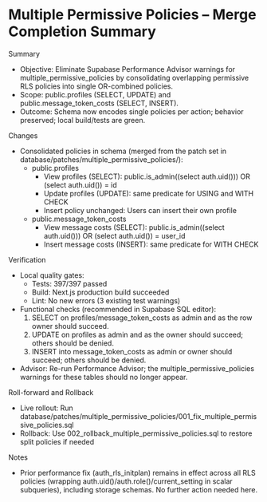 # Multiple Permissive Policies – Merge Completion Summary

Summary

- Objective: Eliminate Supabase Performance Advisor warnings for multiple_permissive_policies by consolidating overlapping permissive RLS policies into single OR-combined policies.
- Scope: public.profiles (SELECT, UPDATE) and public.message_token_costs (SELECT, INSERT).
- Outcome: Schema now encodes single policies per action; behavior preserved; local build/tests are green.

Changes

- Consolidated policies in schema (merged from the patch set in database/patches/multiple_permissive_policies/):
  - public.profiles
    - View profiles (SELECT): public.is_admin((select auth.uid())) OR (select auth.uid()) = id
    - Update profiles (UPDATE): same predicate for USING and WITH CHECK
    - Insert policy unchanged: Users can insert their own profile
  - public.message_token_costs
    - View message costs (SELECT): public.is_admin((select auth.uid())) OR (select auth.uid()) = user_id
    - Insert message costs (INSERT): same predicate for WITH CHECK

Verification

- Local quality gates:
  - Tests: 397/397 passed
  - Build: Next.js production build succeeded
  - Lint: No new errors (3 existing test warnings)
- Functional checks (recommended in Supabase SQL editor):
  1. SELECT on profiles/message_token_costs as admin and as the row owner should succeed.
  2. UPDATE on profiles as admin and as the owner should succeed; others should be denied.
  3. INSERT into message_token_costs as admin or owner should succeed; others should be denied.
- Advisor: Re-run Performance Advisor; the multiple_permissive_policies warnings for these tables should no longer appear.

Roll-forward and Rollback

- Live rollout: Run database/patches/multiple_permissive_policies/001_fix_multiple_permissive_policies.sql
- Rollback: Use 002_rollback_multiple_permissive_policies.sql to restore split policies if needed

Notes

- Prior performance fix (auth_rls_initplan) remains in effect across all RLS policies (wrapping auth.uid()/auth.role()/current_setting in scalar subqueries), including storage schemas. No further action needed here.
